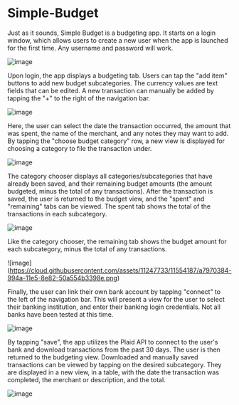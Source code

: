 # Simple-Budget
Just as it sounds, Simple Budget is a budgeting app. It starts on a login window, which allows users to create a new user
when the app is launched for the first time. Any username and password will work.

![image](https://cloud.githubusercontent.com/assets/11247733/11554180/a06808b0-994a-11e5-9c1f-4818c0a69ce9.png)

Upon login, the app displays a budgeting tab. Users can tap the "add item" buttons to add new budget subcategories.
The currency values are text fields that can be edited. A new transaction can manually be added by tapping the "+" 
to the right of the navigation bar.

![image](https://cloud.githubusercontent.com/assets/11247733/11554181/a1d814ce-994a-11e5-9080-fd1df067054c.png)

Here, the user can select the date the transaction occurred, the amount that was spent, the name of the merchant,
and any notes they may want to add. By tapping the "choose budget category" row, a new view is displayed for choosing 
a category to file the transaction under.

![image](https://cloud.githubusercontent.com/assets/11247733/11554184/a4f66f3e-994a-11e5-83e9-71b25eeb4cff.png)

The category chooser displays all categories/subcategories that have already been saved, and their remaining budget amounts
(the amount budgeted, minus the total of any transactions).
After the transaction is saved, the user is returned to the budget view, and the "spent" and "remaining" tabs can be viewed.
The spent tab shows the total of the transactions in each subcategory.

![image](https://cloud.githubusercontent.com/assets/11247733/11554186/a6421d3e-994a-11e5-958e-5094492f8203.png)

Like the category chooser, the remaining tab shows the budget amount for each subcategory, minus the total of any transactions.

![image] (https://cloud.githubusercontent.com/assets/11247733/11554187/a7970384-994a-11e5-8e82-50a554b3398e.png)

Finally, the user can link their own bank account by tapping "connect" to the left of the navigation bar. This will present
a view for the user to select their banking institution, and enter their banking login credentials. Not all banks have been
tested at this time. 

![image](https://cloud.githubusercontent.com/assets/11247733/11554188/a8cd01fe-994a-11e5-9c92-abcd32f13c16.png)

By tapping "save", the app utilizes the Plaid API to connect to the user's bank and download transactions from the past
30 days. The user is then returned to the budgeting view. Downloaded and manually saved transactions can be viewed by
tapping on the desired subcategory. They are displayed in a new view, in a table, with the date the transaction was 
completed, the merchant or description, and the total.

![image](https://cloud.githubusercontent.com/assets/11247733/11554189/aa243cac-994a-11e5-91b5-492bd336d77d.png)

